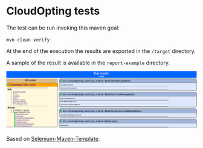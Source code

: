 # CloudOpting tests

The test can be run invoking this maven goal:

`mvn clean verify`

At the end of the execution the results are exported in the `/target` directory.  

A sample of the result is available in the `report-example` directory.


![Report](screenshot.png)


Based on [Selenium-Maven-Template](https://github.com/Ardesco/Selenium-Maven-Template).